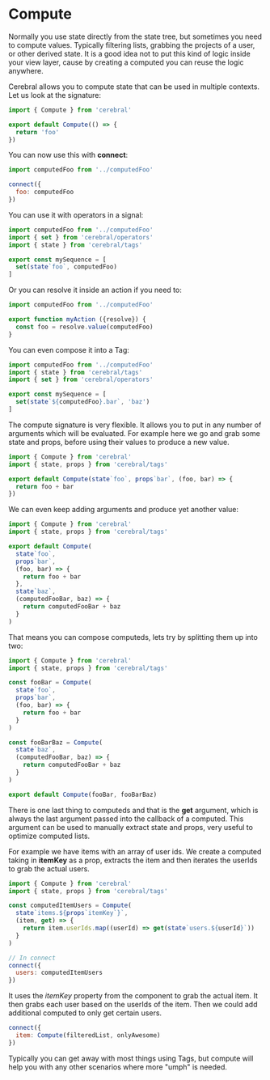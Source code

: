 # Compute
Normally you use state directly from the state tree, but sometimes you need to compute values. Typically filtering lists, grabbing the projects of a user, or other derived state. It is a good idea not to put this kind of logic inside your view layer, cause by creating a computed you can reuse the logic anywhere.

Cerebral allows you to compute state that can be used in multiple contexts. Let us look at the signature:

```js
import { Compute } from 'cerebral'

export default Compute(() => {
  return 'foo'
})
```

You can now use this with **connect**:

```js
import computedFoo from '../computedFoo'

connect({
  foo: computedFoo
})
```

You can use it with operators in a signal:

```js
import computedFoo from '../computedFoo'
import { set } from 'cerebral/operators'
import { state } from 'cerebral/tags'

export const mySequence = [
  set(state`foo`, computedFoo)
]
```

Or you can resolve it inside an action if you need to:

```js
import computedFoo from '../computedFoo'

export function myAction ({resolve}) {
  const foo = resolve.value(computedFoo)
}
```

You can even compose it into a Tag:

```js
import computedFoo from '../computedFoo'
import { state } from 'cerebral/tags'
import { set } from 'cerebral/operators'

export const mySequence = [
  set(state`${computedFoo}.bar`, 'baz')
]
```

The compute signature is very flexible. It allows you to put in any number of arguments which will be evaluated. For example here we go and grab some state and props, before using their values to produce a new value.

```js
import { Compute } from 'cerebral'
import { state, props } from 'cerebral/tags'

export default Compute(state`foo`, props`bar`, (foo, bar) => {
  return foo + bar
})
```

We can even keep adding arguments and produce yet another value:

```js
import { Compute } from 'cerebral'
import { state, props } from 'cerebral/tags'

export default Compute(
  state`foo`,
  props`bar`,
  (foo, bar) => {
    return foo + bar
  },
  state`baz`,
  (computedFooBar, baz) => {
    return computedFooBar + baz
  }
)
```

That means you can compose computeds, lets try by splitting them up into two:

```js
import { Compute } from 'cerebral'
import { state, props } from 'cerebral/tags'

const fooBar = Compute(
  state`foo`,
  props`bar`,
  (foo, bar) => {
    return foo + bar
  }
)

const fooBarBaz = Compute(
  state`baz`,
  (computedFooBar, baz) => {
    return computedFooBar + baz
  }
)

export default Compute(fooBar, fooBarBaz)
```

There is one last thing to computeds and that is the **get** argument, which is always the last argument passed into the callback of a computed. This argument can be used to manually extract state and props, very useful to optimize computed lists.

For example we have items with an array of user ids. We create a computed taking in **itemKey** as a prop, extracts the item and then iterates the userIds to grab the actual users.


```js
import { Compute } from 'cerebral'
import { state, props } from 'cerebral/tags'

const computedItemUsers = Compute(
  state`items.${props`itemKey`}`,
  (item, get) => {
    return item.userIds.map((userId) => get(state`users.${userId}`))
  }
)

// In connect
connect({
  users: computedItemUsers
})
```

It uses the *itemKey* property from the component to grab the actual item. It then grabs each user based on the userIds of the item. Then we could add additional computed to only get certain users.

```js
connect({
  item: Compute(filteredList, onlyAwesome)
})
```

Typically you can get away with most things using Tags, but compute will help you with any other scenarios where more "umph" is needed.

